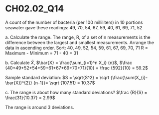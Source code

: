 # CH02.02_Q14 #

A count of the number of bacteria (per 100 milliliters) in 10 portions seawater gave these readings:
49, 70, 54, 67, 59, 40, 61, 69, 71, 52

a. Calculate the range. The range, R, of a set of n measurements is the difference between the largest and smallest measurements.
Arrange the data in ascending order. Sort: 40, 49, 52, 54, 59, 61, 67, 69, 70, 71
R = Maximum - Minimum = 71 - 40 = 31

b. Calculate $\bar{X}$, $\bar{X} = \frac{\sum_{i=1}^n X_i} {n}$, $\frac {40+49+52+54+59+61+67+69+70+71}{10} = \frac {592}{10} = 59.2$

Sample standard deviation: $S = \sqrt{S^2} = \sqrt {\frac{\sum(X_{i}-\bar{X})^{2}} {n-1}}= \sqrt {107.51} = 10.37$

c. The range is about how many standard deviations? $\frac {R}{S} = \frac{31}{10.37} = 2.99$ 

The range is around 3 deviations.
